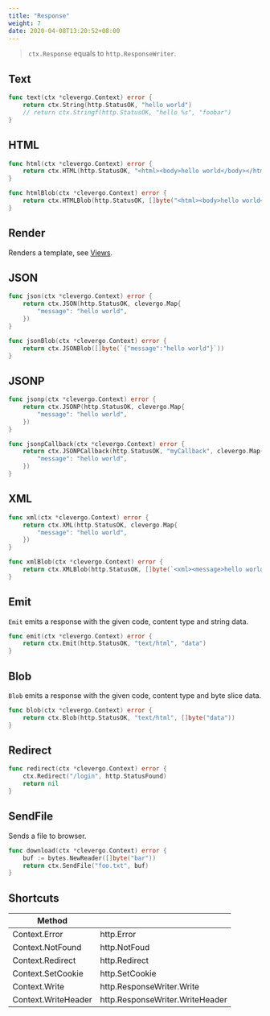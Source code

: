 ```yaml
---
title: "Response"
weight: 7
date: 2020-04-08T13:20:52+08:00
---
```


> `ctx.Response` equals to `http.ResponseWriter`.

## Text

```go
func text(ctx *clevergo.Context) error {
    return ctx.String(http.StatusOK, "hello world")
    // return ctx.Stringf(http.StatusOK, "hello %s", "foobar")
}
```

## HTML

```go
func html(ctx *clevergo.Context) error {
    return ctx.HTML(http.StatusOK, "<html><body>hello world</body></html>")
}

func htmlBlob(ctx *clevergo.Context) error {
    return ctx.HTMLBlob(http.StatusOK, []byte("<html><body>hello world</body></html>"))
}
```

## Render

Renders a template, see [Views](/docs/views).

## JSON

```go
func json(ctx *clevergo.Context) error {
	return ctx.JSON(http.StatusOK, clevergo.Map{
        "message": "hello world",
    })
}

func jsonBlob(ctx *clevergo.Context) error {
    return ctx.JSONBlob([]byte(`{"message":"hello world"}`))
}
```

## JSONP

```go
func jsonp(ctx *clevergo.Context) error {
	return ctx.JSONP(http.StatusOK, clevergo.Map{
        "message": "hello world",
    })
}

func jsonpCallback(ctx *clevergo.Context) error {
	return ctx.JSONPCallback(http.StatusOK, "myCallback", clevergo.Map{
        "message": "hello world",
    })
}
```

## XML

```go
func xml(ctx *clevergo.Context) error {
	return ctx.XML(http.StatusOK, clevergo.Map{
        "message": "hello world",
    })
}

func xmlBlob(ctx *clevergo.Context) error {
    return ctx.XMLBlob(http.StatusOK, []byte(`<xml><message>hello world</message></xml>`))
}
```

## Emit

`Emit` emits a response with the given code, content type and string data.

```go
func emit(ctx *clevergo.Context) error {
    return ctx.Emit(http.StatusOK, "text/html", "data")
}
```

## Blob

`Blob` emits a response with the given code, content type and byte slice data.

```go
func blob(ctx *clevergo.Context) error {
    return ctx.Blob(http.StatusOK, "text/html", []byte("data"))
}
```

## Redirect

```go
func redirect(ctx *clevergo.Context) error {
    ctx.Redirect("/login", http.StatusFound)
    return nil
}
```

## SendFile

Sends a file to browser.

```go
func download(ctx *clevergo.Context) error {
    buf := bytes.NewReader([]byte("bar"))
    return ctx.SendFile("foo.txt", buf)
}
```

## Shortcuts

| Method | |
|---|---|
| Context.Error | http.Error |
| Context.NotFound | http.NotFoud |
| Context.Redirect | http.Redirect |
| Context.SetCookie | http.SetCookie |
| Context.Write | http.ResponseWriter.Write |
| Context.WriteHeader | http.ResponseWriter.WriteHeader |
